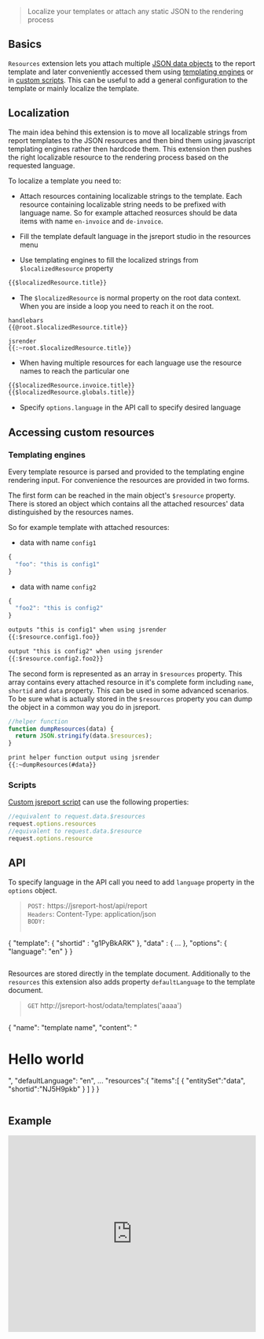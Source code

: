 
> Localize your templates or attach any static JSON to the rendering process

## Basics

`Resources` extension lets you attach multiple [JSON data objects](/learn/inline-data) to the report template and later conveniently accessed them using [templating engines](/learn/templating-engines) or in [custom scripts](/learn/scripts). This can be useful to add a general configuration to the template or mainly localize the template.

## Localization

The main idea behind this extension is to move all localizable strings from report templates to the JSON resources and then bind them using javascript templating engines rather then hardcode them. This extension then pushes the right localizable resource to the rendering process based on the requested language.

To localize  a template you need to:

- Attach resources containing localizable strings to the template. Each resource containing localizable string needs to be prefixed with language name. So for example attached reosurces should be data items with name `en-invoice` and `de-invoice`.

- Fill the template default language in the jsreport studio in the resources menu

- Use templating engines to fill the localized strings from `$localizedResource` property
```html
{{$localizedResource.title}}
```

- The `$localizedResource` is normal property on the root data context. When you are inside a loop you need to reach it on the root.
```
handlebars
{{@root.$localizedResource.title}} 
```

```
jsrender  
{{:~root.$localizedResource.title}}
```

- When having multiple resources for each language use the resource names to reach the particular one
```html
{{$localizedResource.invoice.title}}
{{$localizedResource.globals.title}}
```

- Specify `options.language` in the API call to specify desired language

## Accessing custom resources

### Templating engines
Every template resource is parsed and provided to the templating engine rendering input. For convenience the resources are provided in two forms.

The first form can be reached in the main object's `$resource` property. There is stored an object which contains all the attached resources' data distinguished by the resources names.

So for example template with attached resources:

- data with name `config1`
```js
{
  "foo": "this is config1"
}
```

- data with name `config2`
```js
{
  "foo2": "this is config2"
}
```

```html
outputs "this is config1" when using jsrender
{{:$resource.config1.foo}}

output "this is config2" when using jsrender
{{:$resource.config2.foo2}}
```

The second form is represented as an array in `$resources` property. This array contains every attached resource in it's complete form including `name`, `shortid` and `data` property. This can be used in some advanced scenarios. To be sure what is actually stored in the `$resources` property you can dump the object in a common way you do in jsreport.

```js
//helper function
function dumpResources(data) {
  return JSON.stringify(data.$resources);
}
```

```html
print helper function output using jsrender
{{:~dumpResources(#data}}
```

### Scripts

[Custom jsreport script](/learn/scripts) can use the following properties:

```js
//equivalent to request.data.$resources
request.options.resources
//equivalent to request.data.$resource
request.options.resource
```

## API

To specify language in the API call you need to add `language` property in the `options` object.

> `POST:` https://jsreport-host/api/report    
> `Headers`: Content-Type: application/json    
> `BODY:`    
>```js
   {
      "template": { "shortid" : "g1PyBkARK" },
      "data" : { ... },
      "options": { "language": "en" }
   }
>```

Resources are stored directly in the template document. Additionally to the `resources` this extension also adds property `defaultLanguage` to the template document.

> `GET` http://jsreport-host/odata/templates('aaaa')
>```js
{
	"name": "template name",
	"content": "<h1>Hello world</h1>",
	"defaultLanguage": "en",
	...
	"resources":{
		"items":[
			{ "entitySet":"data", "shortid":"NJ5H9pkb"	}
		]
	}
}
>```

## Example
<iframe src='https://playground.jsreport.net/studio/workspace/VkLWfMyMb/7?embed=1' width="100%" height="400" frameborder="0"></iframe>
